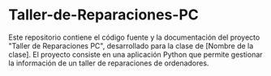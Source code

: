 # Taller-de-Reparaciones-PC
Este repositorio contiene el código fuente y la documentación del proyecto "Taller de Reparaciones PC", desarrollado para la clase de [Nombre de la clase]. El proyecto consiste en una aplicación Python que permite gestionar la información de un taller de reparaciones de ordenadores.
